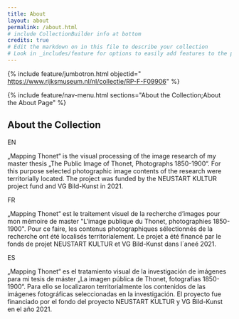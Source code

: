 ```yaml
---
title: About
layout: about
permalink: /about.html
# include CollectionBuilder info at bottom
credits: true
# Edit the markdown on in this file to describe your collection
# Look in _includes/feature for options to easily add features to the page
---
```


{% include feature/jumbotron.html objectid=" https://www.rijksmuseum.nl/nl/collectie/RP-F-F09906" %}

{% include feature/nav-menu.html sections="About the Collection;About the About Page" %}

## About the Collection

EN

„Mapping Thonet“ is the visual processing of the image research of my master thesis „The Public Image of Thonet, Photographs 1850-1900“. For this purpose  selected photographic image contents of the research were territorially located. The project was funded by the NEUSTART KULTUR project fund and VG Bild-Kunst in 2021.

FR

„Mapping Thonet“ est le traitement visuel de la recherche d’images pour mon mémoire de master "L'image publique du Thonet, photographies 1850-1900". Pour ce faire, les contenus photographiques sélectionnés de la recherche ont été localisés territorialement. Le projet a été financé par le fonds de projet NEUSTART KULTUR et VG Bild-Kunst dans l´aneé 2021.

ES

„Mapping Thonet“ es el tratamiento visual de la investigación de imágenes para mi tesis de máster „La imagen pública de Thonet, fotografías 1850-1900“. Para ello se localizaron territorialmente los contenidos de las imágenes fotográficas seleccionadas en la investigación. El proyecto fue financiado por el fondo del proyecto NEUSTART KULTUR y VG Bild-Kunst en el año 2021.
